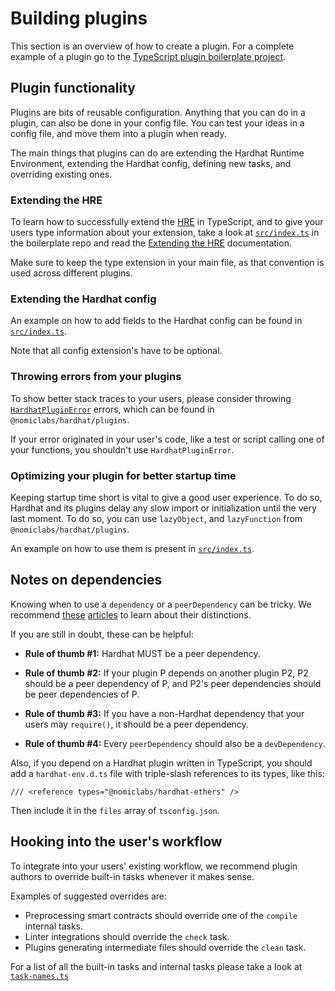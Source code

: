# Building plugins

This section is an overview of how to create a plugin. For a complete example of a
plugin go to the [TypeScript plugin boilerplate project](https://github.com/nomiclabs/hardhat-ts-plugin-boilerplate/).

## Plugin functionality

Plugins are bits of reusable configuration. Anything that you can do in a plugin, can also be done in your config file. You can test your ideas in a config file, and move them into a plugin when ready.

The main things that plugins can do are extending the Hardhat Runtime Environment, extending the Hardhat config, defining new tasks, and overriding existing ones.

### Extending the HRE

To learn how to successfully extend the [HRE](./hardhat-runtime-environment.md) in TypeScript, and to give your users type information about your extension, take a look at [`src/index.ts`](https://github.com/nomiclabs/hardhat-ts-plugin-boilerplate/blob/master/src/index.ts) in the boilerplate repo and read the [Extending the HRE](./hardhat-runtime-environment.md#extending-the-hre) documentation.

Make sure to keep the type extension in your main file, as that convention is used across different plugins.

### Extending the Hardhat config

An example on how to add fields to the Hardhat config can be found in [`src/index.ts`](https://github.com/nomiclabs/hardhat-ts-plugin-boilerplate/blob/master/src/index.ts).

Note that all config extension's have to be optional.

### Throwing errors from your plugins

To show better stack traces to your users, please consider throwing [`HardhatPluginError`](/api/classes/hardhatpluginerror.html#constructors) errors, which can be found in `@nomiclabs/hardhat/plugins`.

If your error originated in your user's code, like a test or script calling one of your functions, you shouldn't use `HardhatPluginError`.

### Optimizing your plugin for better startup time

Keeping startup time short is vital to give a good user experience. To do so, Hardhat and its plugins delay any slow import or initialization until the very last moment. To do so, you can use `lazyObject`, and `lazyFunction` from `@nomiclabs/hardhat/plugins`.

An example on how to use them is present in [`src/index.ts`](https://github.com/nomiclabs/hardhat-ts-plugin-boilerplate/blob/master/src/index.ts).

## Notes on dependencies

Knowing when to use a `dependency` or a `peerDependency` can be tricky. We recommend [these](https://yarnpkg.com/blog/2018/04/18/dependencies-done-right/) [articles](https://lexi-lambda.github.io/blog/2016/08/24/understanding-the-npm-dependency-model/) to learn about their distinctions.

If you are still in doubt, these can be helpful:

- **Rule of thumb #1:** Hardhat MUST be a peer dependency.

- **Rule of thumb #2:** If your plugin P depends on another plugin P2, P2 should be a peer dependency of P, and P2's peer dependencies should be peer dependencies of P.

- **Rule of thumb #3:** If you have a non-Hardhat dependency that your users may `require()`, it should be a peer dependency.

- **Rule of thumb #4:** Every `peerDependency` should also be a `devDependency`.

Also, if you depend on a Hardhat plugin written in TypeScript, you should add a `hardhat-env.d.ts` file with triple-slash references to its types, like this:

```
/// <reference types="@nomiclabs/hardhat-ethers" />
```

Then include it in the `files` array of `tsconfig.json`.

## Hooking into the user's workflow

To integrate into your users' existing workflow, we recommend plugin authors to override built-in tasks whenever it makes sense.

Examples of suggested overrides are:

- Preprocessing smart contracts should override one of the `compile` internal tasks.
- Linter integrations should override the `check` task.
- Plugins generating intermediate files should override the `clean` task.

For a list of all the built-in tasks and internal tasks please take a look at [`task-names.ts`](https://github.com/nomiclabs/hardhat/blob/master/packages/hardhat-core/src/builtin-tasks/task-names.ts)
